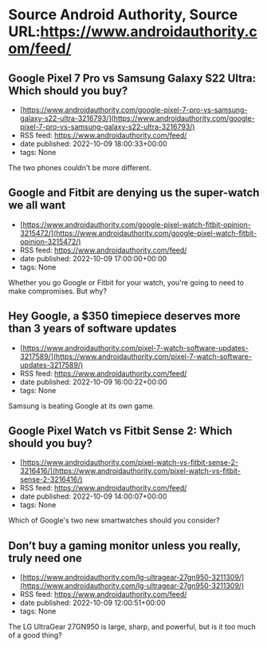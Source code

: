# Source Android Authority, Source URL:https://www.androidauthority.com/feed/

## Google Pixel 7 Pro vs Samsung Galaxy S22 Ultra: Which should you buy?
 - [https://www.androidauthority.com/google-pixel-7-pro-vs-samsung-galaxy-s22-ultra-3216793/](https://www.androidauthority.com/google-pixel-7-pro-vs-samsung-galaxy-s22-ultra-3216793/)
 - RSS feed: https://www.androidauthority.com/feed/
 - date published: 2022-10-09 18:00:33+00:00
 - tags: None

The two phones couldn't be more different.

## Google and Fitbit are denying us the super-watch we all want
 - [https://www.androidauthority.com/google-pixel-watch-fitbit-opinion-3215472/](https://www.androidauthority.com/google-pixel-watch-fitbit-opinion-3215472/)
 - RSS feed: https://www.androidauthority.com/feed/
 - date published: 2022-10-09 17:00:00+00:00
 - tags: None

Whether you go Google or Fitbit for your watch, you're going to need to make compromises. But why?

## Hey Google, a $350 timepiece deserves more than 3 years of software updates
 - [https://www.androidauthority.com/pixel-7-watch-software-updates-3217589/](https://www.androidauthority.com/pixel-7-watch-software-updates-3217589/)
 - RSS feed: https://www.androidauthority.com/feed/
 - date published: 2022-10-09 16:00:22+00:00
 - tags: None

Samsung is beating Google at its own game.

## Google Pixel Watch vs Fitbit Sense 2: Which should you buy?
 - [https://www.androidauthority.com/pixel-watch-vs-fitbit-sense-2-3216416/](https://www.androidauthority.com/pixel-watch-vs-fitbit-sense-2-3216416/)
 - RSS feed: https://www.androidauthority.com/feed/
 - date published: 2022-10-09 14:00:07+00:00
 - tags: None

Which of Google's two new smartwatches should you consider?

## Don’t buy a gaming monitor unless you really, truly need one
 - [https://www.androidauthority.com/lg-ultragear-27gn950-3211309/](https://www.androidauthority.com/lg-ultragear-27gn950-3211309/)
 - RSS feed: https://www.androidauthority.com/feed/
 - date published: 2022-10-09 12:00:51+00:00
 - tags: None

The LG UltraGear 27GN950 is large, sharp, and powerful, but is it too much of a good thing?
